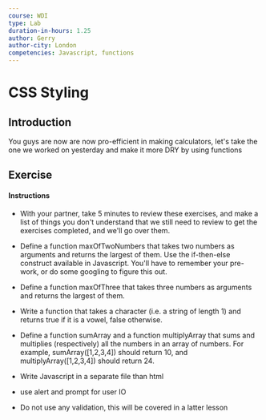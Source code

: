 ```yaml
---
course: WDI
type: Lab
duration-in-hours: 1.25
author: Gerry
author-city: London
competencies: Javascript, functions
---
```


# CSS Styling

## Introduction

You guys are now are now pro-efficient in making calculators, let's take the one we worked on yesterday and make it more DRY by using functions

## Exercise

#### Instructions

- With your partner, take 5 minutes to review these exercises, and make a list of things you don't understand that we still need to review to get the exercises completed, and we'll go over them.

- Define a function maxOfTwoNumbers that takes two numbers as arguments and returns the largest of them. Use the if-then-else construct available in Javascript. You'll have to remember your pre-work, or do some googling to figure this out.
- Define a function maxOfThree that takes three numbers as arguments and returns the largest of them.
- Write a function that takes a character (i.e. a string of length 1) and returns true if it is a vowel, false otherwise.
- Define a function sumArray and a function multiplyArray that sums and multiplies (respectively) all the numbers in an array of numbers. For example, sumArray([1,2,3,4]) should return 10, and multiplyArray([1,2,3,4]) should return 24.



- Write Javascript in a separate file than html
- use alert and prompt for user IO
- Do not use any validation, this will be covered in a latter lesson

